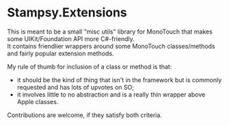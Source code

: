 Stampsy.Extensions
==================

This is meant to be a small "misc utils" library for MonoTouch that makes some UIKit/Foundation API more C#-friendly.  
It contains friendlier wrappers around some MonoTouch classes/methods and fairly popular extension methods.

My rule of thumb for inclusion of a class or method is that:

- it should be the kind of thing that isn't in the framework but is commonly requested and has lots of upvotes on SO;
- it involves little to no abstraction and is a really thin wrapper above Apple classes.

Contributions are welcome, if they satisfy both criteria.
